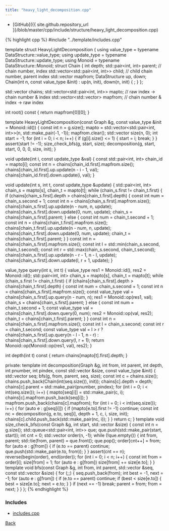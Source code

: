```yaml
---
title: "heavy_light_decomposition.cpp"
---
```


- [GitHub]({{ site.github.repository_url }}/blob/master/cpp/include/structure/heavy_light_decomposition.cpp)

{% highlight cpp %}
#include "../template/includes.cpp"

template <typename DataStructure> struct HeavyLightDecomposition {
  using value_type = typename DataStructure::value_type;
  using update_type = typename DataStructure::update_type;
  using Monoid = typename DataStructure::Monoid;
  struct Chain {
    int depth;
    std::pair<int, int> parent;              // chain number, index
    std::vector<std::pair<int, int>> child;  // child chain number, parent index
    std::vector<int> mapfrom;
    DataStructure up, down;
    Chain(int n, const value_type &init) : up(n, init), down(n, init) { ; }
  };

  std::vector<Chain> chains;
  std::vector<std::pair<int, int>> mapto;  // raw index -> chain number & index
  std::vector<std::vector<int>> mapfrom;   // chain number & index -> raw index

  int root() const { return mapfrom[0][0]; }

  template <typename Graph>
  HeavyLightDecomposition(const Graph &g,
                          const value_type &init = Monoid::id()) {
    const int n = g.size();
    mapto = std::vector<std::pair<int, int>>(n, std::make_pair(-1, -1));
    mapfrom.clear();
    std::vector<int> size(n, 0);
    int start = -1;
    for (int i = 0; i < n; i++) {
      if (g[i].size() <= 1) {
        start = i;
        break;
      }
    }
    assert(start != -1);
    size_check_bfs(g, start, size);
    decomposition(g, start, start, 0, 0, 0, size, init);
  }

  void update(int i, const update_type &val) {
    const std::pair<int, int> chain_id = mapto[i];
    const int n = chains[chain_id.first].mapfrom.size();
    chains[chain_id.first].up.update(n - i - 1, val);
    chains[chain_id.first].down.update(i, val);
  }

  void update(int s, int t, const update_type &update) {
    std::pair<int, int> chain_s = mapto[s], chain_t = mapto[t];
    while (chain_s.first != chain_t.first) {
      if (chains[chain_s.first].depth > chains[chain_t.first].depth) {
        const int num = chain_s.second + 1;
        const int n = chains[chain_s.first].mapfrom.size();
        chains[chain_s.first].up.update(n - num, n, update);
        chains[chain_s.first].down.update(0, num, update);
        chain_s = chains[chain_s.first].parent;
      }
      else {
        const int num = chain_t.second + 1;
        const int n = chains[chain_t.first].mapfrom.size();
        chains[chain_t.first].up.update(n - num, n, update);
        chains[chain_t.first].down.update(0, num, update);
        chain_t = chains[chain_t.first].parent;
      }
    }
    const int n = chains[chain_s.first].mapfrom.size();
    const int l = std::min(chain_s.second, chain_t.second);
    const int r = std::max(chain_s.second, chain_t.second);
    chains[chain_s.first].up.update(n - r - 1, n - l, update);
    chains[chain_s.first].down.update(l, r + 1, update);
  }

  value_type query(int s, int t) {
    value_type res1 = Monoid::id(), res2 = Monoid::id();
    std::pair<int, int> chain_s = mapto[s], chain_t = mapto[t];
    while (chain_s.first != chain_t.first) {
      if (chains[chain_s.first].depth > chains[chain_t.first].depth) {
        const int num = chain_s.second + 1;
        const int n = chains[chain_s.first].mapfrom.size();
        const value_type val = chains[chain_s.first].up.query(n - num, n);
        res1 = Monoid::op(res1, val);
        chain_s = chains[chain_s.first].parent;
      }
      else {
        const int num = chain_t.second + 1;
        const value_type val = chains[chain_t.first].down.query(0, num);
        res2 = Monoid::op(val, res2);
        chain_t = chains[chain_t.first].parent;
      }
    }
    const int n = chains[chain_s.first].mapfrom.size();
    const int l = chain_s.second;
    const int r = chain_t.second;
    const value_type val = l > r
                             ? chains[chain_s.first].up.query(n - l - 1, n - r)
                             : chains[chain_s.first].down.query(l, r + 1);
    return Monoid::op(Monoid::op(res1, val), res2);
  }

  int depth(int t) const { return chains[mapto[t].first].depth; }

private:
  template <typename Graph>
  int decomposition(Graph &g, int from, int parent, int depth, int pnumber,
                    int pindex, const std::vector<int> &size,
                    const value_type &init) {
    std::vector<int> seq;
    bfs(g, from, parent, seq, size);
    const int c = chains.size();
    chains.push_back(Chain(int(seq.size()), init));
    chains[c].depth = depth;
    chains[c].parent = std::make_pair(pnumber, pindex);
    for (int i = 0; i < int(seq.size()); i++) {
      mapto[seq[i]] = std::make_pair(c, i);
      chains[c].mapfrom.push_back(seq[i]);
    }
    mapfrom.push_back(chains[c].mapfrom);
    for (int i = 0; i < int(seq.size()); i++) {
      for (auto e : g[seq[i]]) {
        if (mapto[e.to].first != -1) continue;
        const int nc =
          decomposition(g, e.to, seq[i], depth + 1, c, i, size, init);
        chains[c].child.push_back(std::make_pair(nc, i));
      }
    }
    return c;
  }
  template <typename Graph>
  void size_check_bfs(const Graph &g, int start, std::vector<int> &size) {
    const int n = g.size();
    std::queue<std::pair<int, int>> que;
    que.push(std::make_pair(start, start));
    int cnt = 0;
    std::vector<int> order(n, -1);
    while (!que.empty()) {
      int from, parent;
      std::tie(from, parent) = que.front();
      que.pop();
      order[cnt++] = from;
      for (auto e : g[from]) {
        if (e.to == parent) continue;
        que.push(std::make_pair(e.to, from));
      }
    }
    assert(cnt == n);
    reverse(begin(order), end(order));
    for (int i = 0; i < n; i++) {
      const int from = order[i];
      size[from] = 1;
      for (auto e : g[from]) size[from] += size[e.to];
    }
  }
  template <typename Graph>
  void bfs(const Graph &g, int from, int parent, std::vector<int> &seq,
           const std::vector<int> &size) {
    for (;;) {
      seq.push_back(from);
      int best = -1, next = -1;
      for (auto e : g[from]) {
        if (e.to == parent) continue;
        if (best < size[e.to]) {
          best = size[e.to];
          next = e.to;
        }
      }
      if (next == -1) break;
      parent = from;
      from = next;
    }
  }
};
{% endhighlight %}

### Includes

- [includes.cpp](../template/includes)

[Back](../..)
